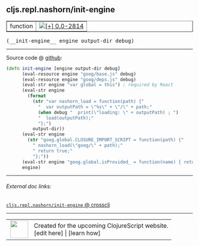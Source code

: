 ## cljs.repl.nashorn/init-engine



 <table border="1">
<tr>
<td>function</td>
<td><a href="https://github.com/cljsinfo/cljs-api-docs/tree/0.0-2814"><img valign="middle" alt="[+] 0.0-2814" title="Added in 0.0-2814" src="https://img.shields.io/badge/+-0.0--2814-lightgrey.svg"></a> </td>
</tr>
</table>


 <samp>
(__init-engine__ engine output-dir debug)<br>
</samp>

---







Source code @ [github](https://github.com/clojure/clojurescript/blob/r1.7.28/src/main/clojure/cljs/repl/nashorn.clj#L55-L73):

```clj
(defn init-engine [engine output-dir debug]
      (eval-resource engine "goog/base.js" debug)
      (eval-resource engine "goog/deps.js" debug)
      (eval-str engine "var global = this") ; required by React
      (eval-str engine
        (format
          (str "var nashorn_load = function(path) {"
            "  var outputPath = \"%s\" + \"/\" + path;"
            (when debug "  print(\"loading: \" + outputPath) ; ")
            "  load(outputPath);"
            "};")
          output-dir))
      (eval-str engine
        (str "goog.global.CLOSURE_IMPORT_SCRIPT = function(path) {"
          " nashorn_load(\"goog/\" + path);"
          " return true;"
          "};"))
      (eval-str engine "goog.global.isProvided_ = function(name) { return false; };")
      engine)
```

<!--
Repo - tag - source tree - lines:

 <pre>
clojurescript @ r1.7.28
└── src
    └── main
        └── clojure
            └── cljs
                └── repl
                    └── <ins>[nashorn.clj:55-73](https://github.com/clojure/clojurescript/blob/r1.7.28/src/main/clojure/cljs/repl/nashorn.clj#L55-L73)</ins>
</pre>

-->

---



###### External doc links:

[`cljs.repl.nashorn/init-engine` @ crossclj](http://crossclj.info/fun/cljs.repl.nashorn/init-engine.html)<br>

---

 <table>
<tr><td>
<img valign="middle" align="right" width="48px" src="http://i.imgur.com/Hi20huC.png">
</td><td>
Created for the upcoming ClojureScript website.<br>
[edit here] | [learn how]
</td></tr></table>

[edit here]:https://github.com/cljsinfo/cljs-api-docs/blob/master/cljsdoc/cljs.repl.nashorn_init-engine.cljsdoc
[learn how]:https://github.com/cljsinfo/cljs-api-docs/wiki/cljsdoc-files

<!--

This information was too distracting to show to readers, but I'll leave it
commented here since it is helpful to:

- pretty-print the data used to generate this document
- and show how to retrieve that data



The API data for this symbol:

```clj
{:ns "cljs.repl.nashorn",
 :name "init-engine",
 :type "function",
 :signature ["[engine output-dir debug]"],
 :source {:code "(defn init-engine [engine output-dir debug]\n      (eval-resource engine \"goog/base.js\" debug)\n      (eval-resource engine \"goog/deps.js\" debug)\n      (eval-str engine \"var global = this\") ; required by React\n      (eval-str engine\n        (format\n          (str \"var nashorn_load = function(path) {\"\n            \"  var outputPath = \\\"%s\\\" + \\\"/\\\" + path;\"\n            (when debug \"  print(\\\"loading: \\\" + outputPath) ; \")\n            \"  load(outputPath);\"\n            \"};\")\n          output-dir))\n      (eval-str engine\n        (str \"goog.global.CLOSURE_IMPORT_SCRIPT = function(path) {\"\n          \" nashorn_load(\\\"goog/\\\" + path);\"\n          \" return true;\"\n          \"};\"))\n      (eval-str engine \"goog.global.isProvided_ = function(name) { return false; };\")\n      engine)",
          :title "Source code",
          :repo "clojurescript",
          :tag "r1.7.28",
          :filename "src/main/clojure/cljs/repl/nashorn.clj",
          :lines [55 73]},
 :full-name "cljs.repl.nashorn/init-engine",
 :full-name-encode "cljs.repl.nashorn_init-engine",
 :history [["+" "0.0-2814"]]}

```

Retrieve the API data for this symbol:

```clj
;; from Clojure REPL
(require '[clojure.edn :as edn])
(-> (slurp "https://raw.githubusercontent.com/cljsinfo/cljs-api-docs/catalog/cljs-api.edn")
    (edn/read-string)
    (get-in [:symbols "cljs.repl.nashorn/init-engine"]))
```

-->
